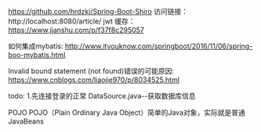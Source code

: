 https://github.com/hrdzkj/Spring-Boot-Shiro
访问链接：http://localhost:8080/article/
jwt 缓存：https://www.jianshu.com/p/f37f8c295057

如何集成mybatis:
http://www.ityouknow.com/springboot/2016/11/06/spring-boo-mybatis.html

Invalid bound statement (not found)错误的可能原因:
https://www.cnblogs.com/liaojie970/p/8034525.html


todo:
1.先连接登录的正常
DataSource.java--获取数据库信息

POJO POJO（Plain Ordinary Java Object）简单的Java对象，实际就是普通JavaBeans

